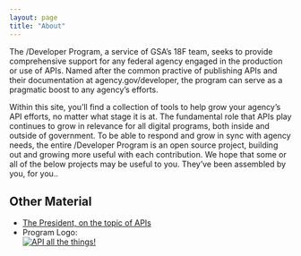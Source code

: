 ```yaml
---
layout: page
title: "About"
---
```


The /Developer Program, a service of GSA’s 18F team, seeks to provide comprehensive support for any federal agency engaged in the production or use of APIs. Named after the common practive of publishing APIs and their documentation at agency.gov/developer, the program can serve as a pragmatic boost to any agency’s efforts.

Within this site, you’ll find a collection of tools to help grow your agency’s API efforts, no matter what stage it is at. The fundamental role that APIs play continues to grow in relevance for all digital programs, both inside and outside of government. To be able to respond and grow in sync with agency needs, the entire /Developer Program is an open source project, building out and growing more useful with each contribution. We hope that some or all of the below projects may be useful to you. They’ve been assembled by you, for you..

## Other Material

* [The President, on the topic of APIs](http://www.youtube.com/watch?feature=player_detailpage&v=nBarMWcYdAA#t=3m10s)
* Program Logo:  
[![API all the things!](https://f.cloud.github.com/assets/633088/2463720/d1b92fe0-af8e-11e3-955c-607cc04e94ce.png)](https://f.cloud.github.com/assets/633088/2463720/d1b92fe0-af8e-11e3-955c-607cc04e94ce.png)
